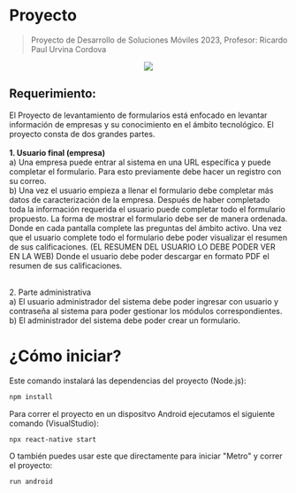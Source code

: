 # Proyecto
> Proyecto de Desarrollo de Soluciones Móviles 2023, Profesor: Ricardo Paul Urvina Cordova

<p align="center"><img src="https://i.postimg.cc/jdCK7Szw/React-Native-API.jpg"></p>  
<h2> Requerimiento:</h2>

El Proyecto de levantamiento de formularios está enfocado en levantar información de empresas y su conocimiento en el ámbito tecnológico. El proyecto consta de dos grandes partes.
<br><br>
**1. Usuario final (empresa)** 
<br>
a) Una empresa puede entrar al sistema en una URL específica y puede completar el formulario. Para esto previamente debe hacer un registro con su correo.
<br>
b) Una vez el usuario empieza a llenar el formulario debe completar más datos de caracterización de la empresa.
Después de haber completado toda la información requerida el usuario puede completar todo el formulario propuesto.
La forma de mostrar el formulario debe ser de manera ordenada. 
<br>
Donde en cada pantalla complete las preguntas del ámbito activo. Una vez que el usuario complete todo el formulario debe poder visualizar el resumen de sus calificaciones. (EL RESUMEN DEL USUARIO LO DEBE PODER VER EN LA WEB)
Donde el usuario debe poder descargar en formato PDF el resumen de sus calificaciones.

<br>
2. Parte administrativa 
<br>
a) El usuario administrador del sistema debe poder ingresar con usuario y contraseña al sistema para poder gestionar los módulos correspondientes.
<br>
b) El administrador del sistema debe poder crear un formulario.
</br>


# ¿Cómo iniciar?
Este comando instalará las dependencias del proyecto (Node.js):
```diff
npm install
```
Para correr el proyecto en un dispositvo Android ejecutamos el siguiente comando (VisualStudio):
```diff
npx react-native start
```
O también puedes usar este que directamente para iniciar "Metro" y correr el proyecto:
```diff
run android 
```
